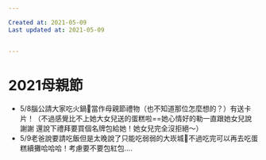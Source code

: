 ```yaml
---

Created at: 2021-05-09
Last updated at: 2021-05-09


---
```


# 2021母親節


* 5/8腦公請大家吃火鍋🍲當作母親節禮物（也不知道那位怎麼想的？）有送卡片！（不過感覺比不上她大女兒送的蛋糕啦==她心情好的勒一直跟她女兒說謝謝 還說下禮拜要買個名牌包給她！她女兒完全沒拒絕～）
* 5/9老爸說要請吃飯但是太晚說了只能吃弱弱的大崁城🤣不過吃完可以再去吃蛋糕續攤哈哈哈！考慮要不要包紅包....

